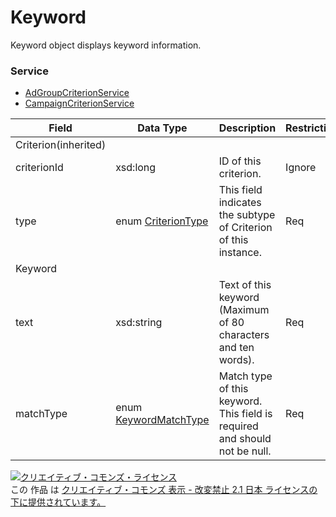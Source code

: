 # Keyword
Keyword object displays keyword information.
### Service
+ [AdGroupCriterionService](../services/AdGroupCriterionService.md)
+ [CampaignCriterionService](../services/CampaignCriterionService.md)

| Field | Data Type | Description | Restrictions | 
|---|---|---|---|
| Criterion(inherited)||||||
| criterionId| xsd:long| ID of this criterion.| Ignore| ReqNotUpdatable| ReqNotUpdatable |
| type| enum <a href="./CriterionType.md">CriterionType</a>| This field indicates the subtype of Criterion of this instance.| Req| ReqNotUpdatable| ReqNotUpdatable |
| Keyword||||||
| text| xsd:string| Text of this keyword (Maximum of 80 characters and ten words).| Req| Ignore| Ignore |
| matchType| enum <a href="./KeywordMatchType.md">KeywordMatchType</a>| Match type of this keyword. This field is required and should not be null.| Req| Ignore| Ignore |
<a rel="license" href="http://creativecommons.org/licenses/by-nd/2.1/jp/"><img alt="クリエイティブ・コモンズ・ライセンス" style="border-width:0" src="https://i.creativecommons.org/l/by-nd/2.1/jp/88x31.png" /></a><br />この 作品 は <a rel="license" href="http://creativecommons.org/licenses/by-nd/2.1/jp/">クリエイティブ・コモンズ 表示 - 改変禁止 2.1 日本 ライセンスの下に提供されています。</a>

